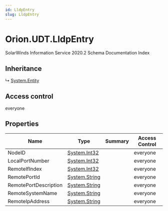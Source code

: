 ```yaml
---
id: LldpEntry
slug: LldpEntry
---
```


# Orion.UDT.LldpEntry

SolarWinds Information Service 2020.2 Schema Documentation Index

## Inheritance

↳ [System.Entity](./../System/Entity)

## Access control

everyone

## Properties

| Name | Type | Summary | Access Control |
| ------ | ------ | ------ | ------ |
| NodeID | [System.Int32](https://docs.microsoft.com/en-us/dotnet/api/system.int32) |  | everyone |
| LocalPortNumber | [System.Int32](https://docs.microsoft.com/en-us/dotnet/api/system.int32) |  | everyone |
| RemoteIfIndex | [System.Int32](https://docs.microsoft.com/en-us/dotnet/api/system.int32) |  | everyone |
| RemotePortId | [System.String](https://docs.microsoft.com/en-us/dotnet/api/system.string) |  | everyone |
| RemotePortDescription | [System.String](https://docs.microsoft.com/en-us/dotnet/api/system.string) |  | everyone |
| RemoteSystemName | [System.String](https://docs.microsoft.com/en-us/dotnet/api/system.string) |  | everyone |
| RemoteIpAddress | [System.String](https://docs.microsoft.com/en-us/dotnet/api/system.string) |  | everyone |

